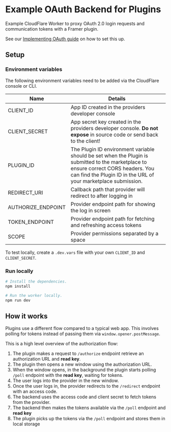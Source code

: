 # Example OAuth Backend for Plugins

Example CloudFlare Worker to proxy OAuth 2.0 login requests and communication tokens with a Framer plugin.

See our [Implementing OAuth guide](https://developers.framer.wiki/plugins/docs/oauth) on how to set this up.

## Setup

### Environment variables

The following environment variables need to be added via the CloudFlare console or CLI.

| Name               | Details                                                                                                                                                                                                |
| ------------------ | ------------------------------------------------------------------------------------------------------------------------------------------------------------------------------------------------------ |
| CLIENT_ID          | App ID created in the providers developer console                                                                                                                                                      |
| CLIENT_SECRET      | App secret key created in the providers developer console. **Do not expose** in source code or send back to the client!                                                                                |
| PLUGIN_ID          | The Plugin ID environment variable should be set when the Plugin is submitted to the marketplace to ensure correct CORS headers. You can find the Plugin ID in the URL of your marketplace submission. |
| REDIRECT_URI       | Callback path that provider will redirect to after logging in                                                                                                                                          |
| AUTHORIZE_ENDPOINT | Provider endpoint path for showing the log in screen                                                                                                                                                   |
| TOKEN_ENDPOINT     | Provider endpoint path for fetching and refreshing access tokens                                                                                                                                       |
| SCOPE              | Provider permissions separated by a space                                                                                                                                                              |

To test locally, create a `.dev.vars` file with your own `CLIENT_ID` and `CLIENT_SECRET`.

### Run locally

```sh
# Install the dependencies.
npm install

# Run the worker locally.
npm run dev
```

## How it works

Plugins use a different flow compared to a typical web app. This involves polling for tokens instead of passing them via `window.opener.postMessage`.

This is a high level overview of the authorization flow:

1. The plugin makes a request to `/authorize` endpoint retrieve an authorization URL and **read key**.
2. The plugin then opens a new window using the authorization URL.
3. When the window opens, in the background the plugin starts polling `/poll` endpoint with the **read key**, waiting for tokens.
4. The user logs into the provider in the new window.
5. Once the user logs in, the provider redirects to the `/redirect` endpoint with an access code.
6. The backend uses the access code and client secret to fetch tokens from the provider.
7. The backend then makes the tokens available via the `/poll` endpoint and **read key**
8. The plugin picks up the tokens via the `/poll` endpoint and stores them in local storage
